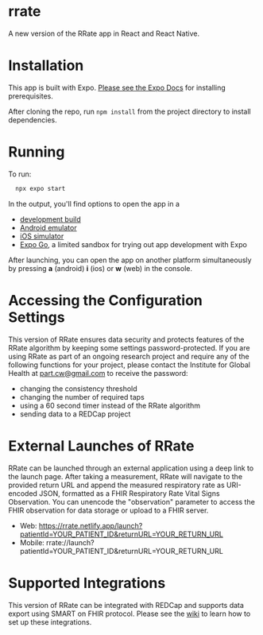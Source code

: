 # rrate
A new version of the RRate app in React and React Native.

# Installation

This app is built with Expo. [Please see the Expo Docs](https://docs.expo.dev/get-started/installation/) for installing prerequisites.

After cloning the repo, run `npm install` from the project directory to install dependencies.

# Running

To run:

 ```bash
   npx expo start
   ```

In the output, you'll find options to open the app in a

- [development build](https://docs.expo.dev/develop/development-builds/introduction/)
- [Android emulator](https://docs.expo.dev/workflow/android-studio-emulator/)
- [iOS simulator](https://docs.expo.dev/workflow/ios-simulator/)
- [Expo Go](https://expo.dev/go), a limited sandbox for trying out app development with Expo



After launching, you can open the app on another platform simultaneously by pressing **a** (android) **i** (ios) or **w** (web) in the console.


# Accessing the Configuration Settings
This version of RRate ensures data security and protects features of the RRate algorithm by keeping some settings password-protected. If you are using RRate as part of an ongoing research project and require any of the following functions for your project, please contact the Institute for Global Health at part.cw@gmail.com to receive the password: 

- changing the consistency threshold
- changing the number of required taps
- using a 60 second timer instead of the RRate algorithm
- sending data to a REDCap project

# External Launches of RRate
RRate can be launched through an external application using a deep link to the launch page. After taking a measurement, RRate will navigate to the provided return URL and append the measured respiratory rate as URI-encoded JSON, formatted as a FHIR Respiratory Rate Vital Signs Observation. You can unencode the "observation" parameter to access the FHIR observation for data storage or upload to a FHIR server.
- Web: https://rrate.netlify.app/launch?patientId=YOUR_PATIENT_ID&returnURL=YOUR_RETURN_URL 
- Mobile: rrate://launch?patientId=YOUR_PATIENT_ID&returnURL=YOUR_RETURN_URL

# Supported Integrations
This version of RRate can be integrated with REDCap and supports data export using SMART on FHIR protocol. Please see the [wiki](https://github.com/part-cw/rrate/wiki) to learn how to set up these integrations. 
